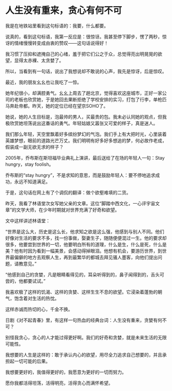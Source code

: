 # 人生没有重来，贪心有何不可

我是在地铁站里看到这句标语的：我要，什么都要。 

说真的，看到这句标语，我第一反应是：很惊讶。我甚至停下脚步，愣了两秒，惊讶的情绪慢慢转变成由衷的赞叹——这句话说得好！ 

我习惯了压抑和遮掩自己的心绪，羞于把它们公之于众，总觉得亮出明晃晃的欲望，显得太赤裸、太贪婪了。 

所以，当看到有一句话，说出了我想说却不敢说的心声，我先是惊讶，后是惊叹。 

最近，我的朋友幺幺也让我吃了一惊。 

她年纪很小，却满腔勇气。幺幺上周去了趟北京，觉得喜欢这座城市，正好一家公司的老板也欣赏她，于是她回去果断拒绝了学校安排的实习，打包了行李，单枪匹马奔赴帝都。昨天，她的定位已经在望京SOHO了。 

她说，她的人生目标是，泡最帅的男人，买最贵的包。我未必认同她的观点，但我极欣赏她坦荡说出这番话的勇气。年轻姑娘又嚣张又可爱的样子，真是迷人。 

我们那么年轻，天空里飘着好多缤纷梦幻的气泡。我们手上有大把时光，心里装着英雄梦想，眼前的道路光芒万丈。我们明明有好多好多想追的梦，何必故作老成，假装成一副无欲无求的样子？ 

2005年，乔布斯在斯坦福毕业典礼上演讲，最后送给了在场的年轻人一句：Stay hungry，stay foolish。 

乔布斯的“stay hungry”，不是求知的意思，而是鼓励年轻人：要不停地追求成功，永远不知道满足。 

于是，这句话在网上有了个调侃的翻译：做个欲壑难填的二货。 

昨天，我看了林语堂次女写她父亲的文章。这位“脚踏中西文化，一心评宇宙文章”的文学大师，在少年时期就对世界充满了好奇和欲望。 

文中这样讲述林语堂： 

“世界是这么大，历史是这么长，他求知之欲是这么强，他感到与别人不同。他们好像对生活的要求不多，找一份事做，娶妻生子，随随便便混过一生。他的要求却很多，他要尝到世界的一切，他要明白所有的道理，什么是生，什么是死，什么是美？他有时因为看到一幅美景，会感动得掉眼泪。他想有机会，要游历世界，到世界最偏僻的地方去观察人生，再到最繁华的都城去拜见骚人墨客，向他们提出问题，请教意见。” 

“他感到自己的贪婪，凡是眼睛看得见的，耳朵听得到的，鼻子闻得到的，舌头可尝的，他都要试试。” 

我喜欢极了这样的饥渴、这样的贪婪、这样生生不息的欲望。它浸染着蓬勃的朝气，饱含着对生活的热忱。 

这样赤诚而热切的心，千金不换。 

日剧《对不起青春》里，有这样一句热血的经典台词：人生没有重来，贪婪有何不可？ 

别怪我贪心，贪心的人才能过得更好啊。我们的好奇和贪婪，就是未来生活的无限可能性。 

我想要的人生是这样的：敢于承认内心的欲望，用尽全力追求自己想要的，并且承担起一切可能的后果。 

我想要更好的，我值得更好的，我愿意为更好的一切而努力。 

愿你我都活得坦荡，活得明亮，活得贪心而满怀希望。